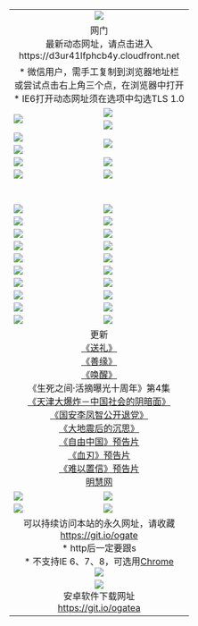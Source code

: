 ﻿<table>
  <tr></tr>
  <tr><td colspan=2 align=center><img src="https://cloud.githubusercontent.com/assets/11880933/13434984/f430fae2-e012-11e5-814f-c2df1e82b247.jpg" /></td></tr>
  <tr><td colspan=2 align=center>网门<br>最新动态网址，请点击进入
<br>https://d3ur41lfphcb4y.cloudfront.net
    </td>
  </tr>
  <tr>
    <td colspan=2 align=center>* 微信用户，需手工复制到浏览器地址栏<br>或尝试点击右上角三个点，在浏览器中打开
    <br>* IE6打开动态网址须在选项中勾选TLS 1.0</td>
  </tr>
  <tr>
    <td rowspan=2><a href="https://d3ur41lfphcb4y.cloudfront.net/ogUP.aspx?name=11DKC.mp4&list=11DKC" target="_blank"><img src="https://d3ur41lfphcb4y.cloudfront.net/Up/11DKC1.jpg" /></a></td> 
    <td><div><a href="https://d3ur41lfphcb4y.cloudfront.net/ogUP.aspx?name=LRWS.mp4&list=LRWS" target="_blank"><img src="https://d3ur41lfphcb4y.cloudfront.net/Up/LRWS.jpg" /></a></td>
   </tr>
  <tr>
    <td><a href="https://d3ur41lfphcb4y.cloudfront.net/ogNiceVedio.aspx" target="_blank"><img src="https://d3ur41lfphcb4y.cloudfront.net/Up/11TGKDY.jpg" /></a></td>
  </tr>
  <tr>
    <td><a href="https://d3ur41lfphcb4y.cloudfront.net/ogUP.aspx?name=JQR.mp4&count=2" target="_blank"><img src="https://d3ur41lfphcb4y.cloudfront.net/Up/JQR.jpg" /></a></td>   
    <td rowspan=2><a href="https://d3ur41lfphcb4y.cloudfront.net/ogUP.aspx?name=JP.mp4&count=9" target="_blank"><img src="https://d3ur41lfphcb4y.cloudfront.net/Up/JP.jpg" /></td>
  </tr>
  <tr>
    <td><a href="https://d3ur41lfphcb4y.cloudfront.net/ogUP.aspx?name=WH.mp4" target="_blank"><img src="https://d3ur41lfphcb4y.cloudfront.net/Up/WH.jpg" /></a></td>
  </tr>
  <tr>
    <td><a href="https://d3ur41lfphcb4y.cloudfront.net/ogUP.aspx?name=SSZJ.mp4&list=SSZJ" target="_blank"><img src="https://d3ur41lfphcb4y.cloudfront.net/Up/SSZJ.jpg" /></a></td>
    <td><a href="https://d3ur41lfphcb4y.cloudfront.net/ogUP.aspx?name=1XQK.mp4&count=13" target="_blank"><img src="https://d3ur41lfphcb4y.cloudfront.net/Up/1XQK.jpg" /></a</td>
  </tr>
  <tr>
    <td><a href="https://d3ur41lfphcb4y.cloudfront.net/ogUP.aspx?name=ZY.mp4&count=2015|16" target="_blank"><img src="https://d3ur41lfphcb4y.cloudfront.net/Up/ZY.jpg" /></a</td>
    <td><a href="https://d3ur41lfphcb4y.cloudfront.net/ogUP.aspx?name=XTFY.mp4&count=B|2,A|24" target="_blank"><img src="https://d3ur41lfphcb4y.cloudfront.net/Up/XTFY.jpg" /></a></td>
  </tr>
  <tr height="40">
  </tr>
  <tr>
    <td><a href="https://d3ur41lfphcb4y.cloudfront.net/ogUP.aspx?name=4SQQ.mp4&list=4SQQ" target="_blank"><img src="https://d3ur41lfphcb4y.cloudfront.net/Up/4SQQ0.jpg"/></a></td>
    <td><a href="https://d3ur41lfphcb4y.cloudfront.net/ogUP.aspx?name=4SHQ.mp4&list=4SHQ" target="_blank"><img src="https://d3ur41lfphcb4y.cloudfront.net/Up/4SHQ0.jpg"/></a></td>
  </tr>
  <tr>
    <td><a href="https://d3ur41lfphcb4y.cloudfront.net/ogUP.aspx?name=4SZG.mp4&list=4SZG" target="_blank"><img src="https://d3ur41lfphcb4y.cloudfront.net/Up/4SZG0.jpg"/></a></td>
    <td><a href="https://d3ur41lfphcb4y.cloudfront.net/ogUP.aspx?name=4SDJ.mp4&list=4SDJ" target="_blank"><img src="https://d3ur41lfphcb4y.cloudfront.net/Up/4SDJ0.jpg"/></a></td>
  </tr>
  <tr>
    <td><a href="https://d3ur41lfphcb4y.cloudfront.net/ogUP.aspx?name=4SGX.mp4&list=4SGX" target="_blank"><img src="https://d3ur41lfphcb4y.cloudfront.net/Up/4SGX0.jpg"/></a></td>
    <td><a href="https://d3ur41lfphcb4y.cloudfront.net/ogUP.aspx?name=4SHD.mp4&list=4SHD" target="_blank"><img src="https://d3ur41lfphcb4y.cloudfront.net/Up/4SHD0.jpg"/></a></td>
  </tr>
  <tr>
    <td><a href="https://d3ur41lfphcb4y.cloudfront.net/ogUP.aspx?name=4CTX.mp4&list=4CTX" target="_blank"><img src="https://d3ur41lfphcb4y.cloudfront.net/Up/4CTX0.jpg"/></a></td>
    <td><a href="https://d3ur41lfphcb4y.cloudfront.net/ogUP.aspx?name=4CWZ.mp4&list=4CWZ" target="_blank"><img src="https://d3ur41lfphcb4y.cloudfront.net/Up/4CWZ0.jpg"/></a></td>
  </tr>
  <tr>
    <td><a href="https://d3ur41lfphcb4y.cloudfront.net/onUP.aspx?name=https://d1lqqjldbsh7xo.cloudfront.net/" target="_blank"><img src="https://d3ur41lfphcb4y.cloudfront.net/Up/0DTW.jpg"/></a></td>
    <td><a href="https://d3ur41lfphcb4y.cloudfront.net/onUP.aspx?name=https://d240ns8up8earz.cloudfront.net/acenter/" target="_blank"><img src="https://d3ur41lfphcb4y.cloudfront.net/Up/0TDW.jpg" /></a></td>
  </tr>
  <tr>
    <td><a href="https://d3ur41lfphcb4y.cloudfront.net/onUP.aspx?name=https://d4508d6vomz2p.cloudfront.net/gb/nsc413.htm" target="_blank"><img src="https://d3ur41lfphcb4y.cloudfront.net/Up/0DJY.jpg" /></a></td>
    <td><a href="https://d3ur41lfphcb4y.cloudfront.net/onUP.aspx?name=https://dilo7bqpjb57y.cloudfront.net/xtr/gb/prog204.html" target="_blank"><img src="https://d3ur41lfphcb4y.cloudfront.net/Up/0XTR.jpg" /></a></td>
  </tr>
  <tr>
    <td><a href="https://d3ur41lfphcb4y.cloudfront.net/onUP.aspx?name=https://d3aj00iefsmfgc.cloudfront.net/" target="_blank"><img src="https://d3ur41lfphcb4y.cloudfront.net/Up/0MHW.jpg" /></a></td>
    <td><a href="https://d3ur41lfphcb4y.cloudfront.net/onUP.aspx?name=https://d20wz7qt14x5d2.cloudfront.net/" target="_blank"><img src="https://d3ur41lfphcb4y.cloudfront.net/Up/0ZJW.jpg" /></a></td>
  </tr>
  <tr>
    <td><a href="https://d3ur41lfphcb4y.cloudfront.net/ogUP.aspx?name=0FG.zip" target="_blank"><img src="https://d3ur41lfphcb4y.cloudfront.net/Up/0FG.jpg" /></a></td>
    <td><a href="https://d3ur41lfphcb4y.cloudfront.net/ogUP.aspx?name=0FGA.apk" target="_blank"><img src="https://d3ur41lfphcb4y.cloudfront.net/Up/0FGA.jpg" /></a></td>
  </tr>
  <tr>
    <td><a href="https://d3ur41lfphcb4y.cloudfront.net/ogUP.aspx?name=0U.zip" target="_blank"><img src="https://d3ur41lfphcb4y.cloudfront.net/Up/0U.jpg" /></a></td>
    <td><a href="https://d3ur41lfphcb4y.cloudfront.net/ogUP.aspx?name=0UA.apk" target="_blank"><img src="https://d3ur41lfphcb4y.cloudfront.net/Up/0UA.jpg" /></a></td>
  </tr>
  <tr>
    <td><a href="https://d3ur41lfphcb4y.cloudfront.net/ogUP.aspx?name=0iPPOTV.zip" target="_blank"><img src="https://d3ur41lfphcb4y.cloudfront.net/Up/0iPPOTV.jpg" /></a></td>
    <td><a href="https://d3ur41lfphcb4y.cloudfront.net/ogUP.aspx?name=0iNTD.apk" target="_blank"><img src="https://d3ur41lfphcb4y.cloudfront.net/Up/0iNTD.jpg" /></a></td>
  </tr>
  <tr>
    <td colspan=2 align=center>更新<br>
      <a href="https://d3ur41lfphcb4y.cloudfront.net/ogUP.aspx?name=4ESL.mp4" target="_blank">《送礼》</a><br>
      <a href="https://d3ur41lfphcb4y.cloudfront.net/ogUP.aspx?name=4ESY.mp4" target="_blank">《善缘》</a><br>
      <a href="https://d3ur41lfphcb4y.cloudfront.net/ogUP.aspx?name=4EHX.mp4" target="_blank">《唤醒》</a><br>
      《生死之间·活摘曝光十周年》第4集</a><br>
      <a href="https://d3ur41lfphcb4y.cloudfront.net/ogUP.aspx?name=4TJDBZ.mp4" target="_blank">《天津大爆炸－中国社会的阴暗面》</a><br>
      <a href="https://d3ur41lfphcb4y.cloudfront.net/ogUP.aspx?name=4LFZ.mp4" target="_blank">《国安李凤智公开退党》</a><br>
      <a href="https://d3ur41lfphcb4y.cloudfront.net/ogUP.aspx?name=4DDZHDCS.mp4" target="_blank">《大地震后的沉思》</a><br>
      <a href="https://d3ur41lfphcb4y.cloudfront.net/ogUP.aspx?name=11ZYZG0.mp4" target="_blank">《自由中国》预告片</a><br>
      <a href="https://d3ur41lfphcb4y.cloudfront.net/ogUP.aspx?name=11XR.mp4" target="_blank">《血刃》预告片</a><br>
      <a href="https://d3ur41lfphcb4y.cloudfront.net/ogUP.aspx?name=11NYZX.mp4&count=2" target="_blank">《难以置信》预告片</a><br>
      <a href="https://d3ur41lfphcb4y.cloudfront.net/onUP.aspx?name=https://www.minghui.org/" target="_blank">明慧网</a></td>
    </td>
  </tr>
  <tr>
    <td><a href="https://d3ur41lfphcb4y.cloudfront.net/ogNice.aspx" target="_blank"><img src="https://cloud.githubusercontent.com/assets/11880933/13720378/f84bb392-e841-11e5-8739-815049dd6ff8.jpg" /></a></td>
    <td><a href="https://d3ur41lfphcb4y.cloudfront.net/onCO.aspx?ob=600事物&op=增删改&args=WH1~%23类型6新闻%7c%23类型6评论&mode=" target="_blank"><img src="https://cloud.githubusercontent.com/assets/11880933/13720380/04d76a16-e842-11e5-8833-e627daa88802.jpg" /></a></td> 
  </tr>
  <tr>
    <td><a href="https://d3ur41lfphcb4y.cloudfront.net/ogDY.aspx" target="_blank"><img src="https://cloud.githubusercontent.com/assets/11880933/13720384/11817090-e842-11e5-9571-7dc2f1af9f42.jpg" /></a></td>
    <td><a href="https://d3ur41lfphcb4y.cloudfront.net/ogST.aspx" target="_blank"><img src="https://cloud.githubusercontent.com/assets/11880933/13720385/1467ea3c-e842-11e5-86df-c96c9a556aaf.jpg" /></a></td> 
  </tr>
  <!--tr>
    <td colspan=2 align=center>
      <微信可扫描以下临时二维码<br/>https://bit.ly/1mBQHW8<br/><a href="https://d3ur41lfphcb4y.cloudfront.net/Up/0WMGDL3.png" target="_blank"><img src="https://d3ur41lfphcb4y.cloudfront.net/Up/0WMGD3.png"/></a>
  </tr-->
  <tr>
    <td colspan=2 align=center>可以持续访问本站的永久网址，请收藏<br/><a href="https://git.io/ogate" target="_blank">https://git.io/ogate</a><br/>* http后一定要跟s<br/>* 不支持IE 6、7、8，可选用<a href="http://www.odisk.org/Upload/0ChromePortable.zip">Chrome</a><br/><a href="https://d3ur41lfphcb4y.cloudfront.net/Up/0WMGDL2.png" target="_blank"><img src="https://d3ur41lfphcb4y.cloudfront.net/Up/0WMGD2.png"/></a></td>
  </tr>
  <tr>
    <td colspan=2 align=center><a href="https://d3ur41lfphcb4y.cloudfront.net/ogUP.aspx?name=0oGate.apk" target="_blank"><img src="https://cloud.githubusercontent.com/assets/11880933/13720399/75e143ee-e842-11e5-9f0a-1421f423c80f.jpg" /></a><br>安卓软件下载网址<br><a href="https://git.io/ogatea">https://git.io/ogatea</a></td>
  </tr>
  <!--tr>
    <td colspan=2 align=center>可能失效的动态网址
    </td>
  </tr-->
</table>

